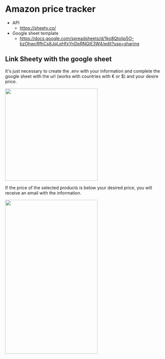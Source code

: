 # Amazon price tracker
* API
    * https://sheety.co/
* Google sheet template
    * https://docs.google.com/spreadsheets/d/1ko8QtoIip5O-bzOhwcRfhCs8JqLqHfxYnDpRNQjE3W4/edit?usp=sharing

## Link Sheety with the google sheet

It's just necessary to create the .env with your information and complete the google sheet with the url (works with countries with € or $) and your desire price.

<img src="https://user-images.githubusercontent.com/66921012/113781985-c9d05f00-9731-11eb-892b-d6c1e105ebe9.png" width="300" height="300">

If the price of the selected products is below your desired price, you will receive an email with the information.

<img src="https://user-images.githubusercontent.com/66921012/113782306-4b27f180-9732-11eb-87f4-b0e8f36b629c.PNG" width="300" height="500">